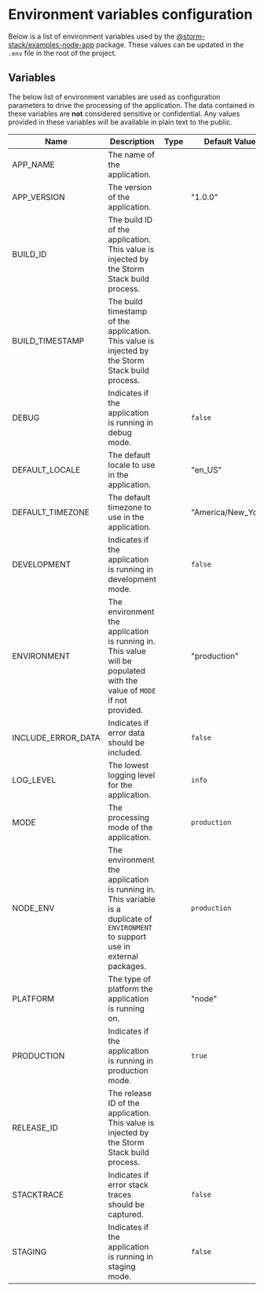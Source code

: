 <!-- Generated by Storm Stack -->

# Environment variables configuration

Below is a list of environment variables used by the
[@storm-stack/examples-node-app](https://www.npmjs.com/package/@storm-stack/examples-node-app)
package. These values can be updated in the `.env` file in the root of the
project.

## Variables

The below list of environment variables are used as configuration parameters to
drive the processing of the application. The data contained in these variables
are **not** considered sensitive or confidential. Any values provided in these
variables will be available in plain text to the public.

| Name               | Description                                                                                                                       | Type | Default Value      | Required |
| ------------------ | --------------------------------------------------------------------------------------------------------------------------------- | ---- | ------------------ | :------: |
| APP_NAME           | The name of the application.                                                                                                      |      |                    |    ✔    |
| APP_VERSION        | The version of the application.                                                                                                   |      | "1.0.0"            |          |
| BUILD_ID           | The build ID of the application. This value is injected by the Storm Stack build process.                                         |      |                    |    ✔    |
| BUILD_TIMESTAMP    | The build timestamp of the application. This value is injected by the Storm Stack build process.                                  |      |                    |    ✔    |
| DEBUG              | Indicates if the application is running in debug mode.                                                                            |      | `false`            |          |
| DEFAULT_LOCALE     | The default locale to use in the application.                                                                                     |      | "en_US"            |          |
| DEFAULT_TIMEZONE   | The default timezone to use in the application.                                                                                   |      | "America/New_York" |          |
| DEVELOPMENT        | Indicates if the application is running in development mode.                                                                      |      | `false`            |          |
| ENVIRONMENT        | The environment the application is running in. This value will be populated with the value of `MODE` if not provided.             |      | "production"       |          |
| INCLUDE_ERROR_DATA | Indicates if error data should be included.                                                                                       |      | `false`            |          |
| LOG_LEVEL          | The lowest logging level for the application.                                                                                     |      | `info`             |          |
| MODE               | The processing mode of the application.                                                                                           |      | `production`       |          |
| NODE_ENV           | The environment the application is running in. This variable is a duplicate of `ENVIRONMENT` to support use in external packages. |      | `production`       |          |
| PLATFORM           | The type of platform the application is running on.                                                                               |      | "node"             |          |
| PRODUCTION         | Indicates if the application is running in production mode.                                                                       |      | `true`             |          |
| RELEASE_ID         | The release ID of the application. This value is injected by the Storm Stack build process.                                       |      |                    |    ✔    |
| STACKTRACE         | Indicates if error stack traces should be captured.                                                                               |      | `false`            |          |
| STAGING            | Indicates if the application is running in staging mode.                                                                          |      | `false`            |          |
